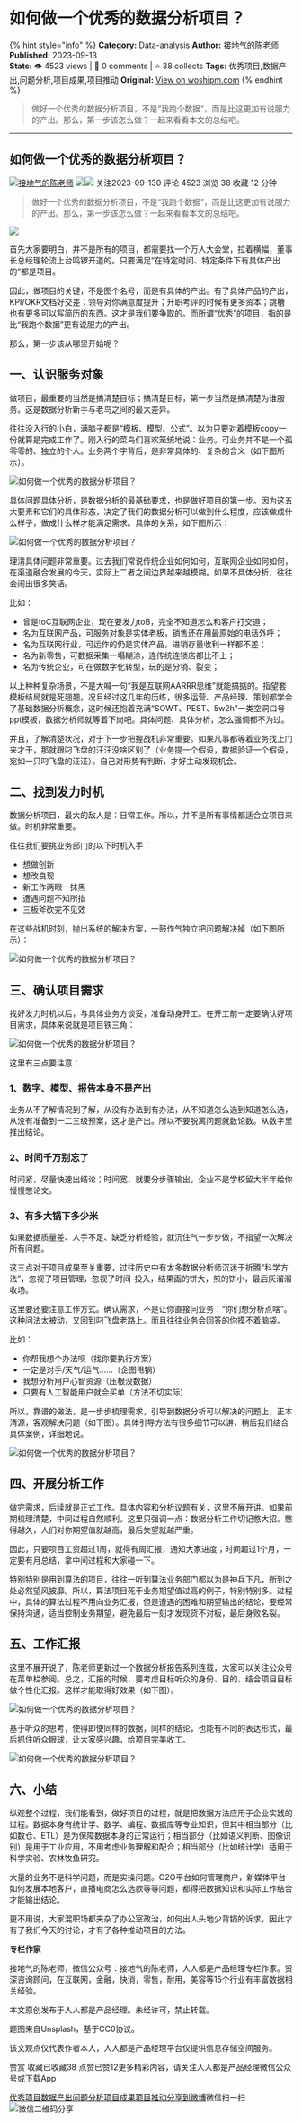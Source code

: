 # 如何做一个优秀的数据分析项目？
{% hint style="info" %}
**Category:** Data-analysis
**Author:** [接地气的陈老师](https://www.woshipm.com/u/773891)
**Published:** 2023-09-13  
**Stats:** 👁️ 4523 views | 💬 0 comments | ⭐ 38 collects
**Tags:** 优秀项目,数据产出,问题分析,项目成果,项目推动
**Original:** [View on woshipm.com](https://www.woshipm.com/data-analysis/5903238.html)
{% endhint %}
> 做好一个优秀的数据分析项目，不是“我跑个数据”，而是比这更加有说服力的产出。那么，第一步该怎么做？一起来看看本文的总结吧。

---

## 如何做一个优秀的数据分析项目？

[![](https://image.woshipm.com/wp-files/2019/08/0GkAbc8ZooEsibtWEUNO.png!/both/72x72)](https://www.woshipm.com/u/773891)[接地气的陈老师](https://www.woshipm.com/u/773891) ![](https://static.woshipm.com/tag/1121_1@2x.png)![](https://static.woshipm.com/tag/2103_1@2x.png) 关注2023-09-130 评论 4523 浏览 38 收藏 12 分钟

> 做好一个优秀的数据分析项目，不是“我跑个数据”，而是比这更加有说服力的产出。那么，第一步该怎么做？一起来看看本文的总结吧。

![](https://image.woshipm.com/2023/04/13/edc74804-d9ee-11ed-889f-00163e0b5ff3.jpg)

首先大家要明白，并不是所有的项目，都需要找一个万人大会堂，拉着横幅，董事长总经理轮流上台鸣锣开道的。只要满足“在特定时间、特定条件下有具体产出的”都是项目。

因此，做项目的关键，不是图个名号，而是有具体的产出。有了具体产品的产出，KPI/OKR文档好交差；领导对你满意度提升；升职考评的时候有更多资本；跳槽也有更多可以写简历的东西。这才是我们要争取的。而所谓“优秀”的项目，指的是比“我跑个数据”更有说服力的产出。

那么，第一步该从哪里开始呢？

## 一、认识服务对象

做项目，最重要的当然是搞清楚目标；搞清楚目标，第一步当然是搞清楚为谁服务。这是数据分析新手与老鸟之间的最大差异。

往往没入行的小白，满脑子都是“模板、模型、公式”。以为只要对着模板copy一份就算是完成工作了。刚入行的菜鸟们喜欢笼统地说：业务。可业务并不是一个孤零零的、独立的个人。业务两个字背后，是非常具体的、复杂的含义（如下图所示）。

![如何做一个优秀的数据分析项目？](https://image.yunyingpai.com/wp/2023/09/FQZ5ZxiR4SgTSUUa1psf.png)

具体问题具体分析，是数据分析的最基础要求，也是做好项目的第一步。因为这五大要素和它们的具体形态，决定了我们的数据分析可以做到什么程度，应该做成什么样子，做成什么样才能满足需求。具体的关系，如下图所示：

![如何做一个优秀的数据分析项目？](https://image.yunyingpai.com/wp/2023/09/ByXWh60Hg9i3KyqbLbwg.png)

理清具体问题非常重要。过去我们常说传统企业如何如何，互联网企业如何如何，在渠道融合发展的今天，实际上二者之间边界越来越模糊。如果不具体分析，往往会闹出很多笑话。

比如：

*   曾是toC互联网企业，现在要发力toB，完全不知道怎么和客户打交道；
*   名为互联网产品，可服务对象是实体老板，销售还在用最原始的电话外呼；
*   名为互联网行业，可运作的仍是实体产品，进销存量收利一样都不差；
*   名为新零售，可数据采集一塌糊涂，连传统连锁店都比不上；
*   名为传统企业，可在做数字化转型，玩的是分销、裂变；

以上种种复杂场景，不是大喊一句“我是互联网AARRR思维”就能搞掂的。指望套模板结局就是死翘翘。况且经过这几年的历练，很多运营、产品经理、策划都学会了基础数据分析概念，这时候还抱着充满“SOWT、PEST、5w2h”一类空洞口号ppt模板，数据分析师就等着下岗吧。具体问题、具体分析，怎么强调都不为过。

并且，了解清楚状况，对于下一步把握战机非常重要。如果凡事都等着业务找上门来才干，那就跟叼飞盘的汪汪没啥区别了（业务提一个假设，数据验证一个假设，宛如一只叼飞盘的汪汪）。自己对形势有判断，才好主动发现机会。

## 二、找到发力时机

数据分析项目，最大的敌人是：日常工作。所以，并不是所有事情都适合立项目来做。时机非常重要。

往往我们要挑业务部门的以下时机入手：

*   想做创新
*   想改良现
*   新工作两眼一抹黑
*   遭遇问题不知所措
*   三板斧砍完不见效

在这些战机时刻，抛出系统的解决方案，一鼓作气独立把问题解决掉（如下图所示）：

![如何做一个优秀的数据分析项目？](https://image.yunyingpai.com/wp/2023/09/hxhJmjxatmydCWlU2gVU.png)

## 三、确认项目需求

找好发力时机以后，与具体业务方谈妥，准备动身开工。在开工前一定要确认好项目需求，具体来说就是项目铁三角：

![如何做一个优秀的数据分析项目？](https://image.yunyingpai.com/wp/2023/09/SN806RhOjN05TBkiTzCZ.png)

这里有三点要注意：

### 1、数字、模型、报告本身不是产出

业务从不了解情况到了解，从没有办法到有办法，从不知道怎么选到知道怎么选，从没有准备到一二三级预案，这才是产出。所以不要脱离问题就数论数。从数字里推出结论。

### 2、时间千万别忘了

时间紧，尽量快速出结论；时间宽，就要分步骤输出，企业不是学校留大半年给你慢慢憋论文。

### 3、有多大锅下多少米

如果数据质量差、人手不足、缺乏分析经验，就沉住气一步步做，不指望一次解决所有问题。

这三点对于项目成果至关重要，过往历史中有太多数据分析师沉迷于折腾“科学方法”，忽视了项目管理，忽视了时间-投入，结果画的饼大，煎的饼小，最后灰溜溜收场。

这里要还要注意工作方式。确认需求，不是让你直接问业务：“你们想分析点啥”。这种问法太被动，又回到叼飞盘老路上。而且往往业务会回答的你摸不着脑袋。

比如：

*   你帮我想个办法呗（找你要执行方案）
*   一定是对手/天气/运气……（企图甩锅）
*   我想分析用户心智资源（压根没数据）
*   只要有人工智能用户就会买单（方法不切实际）

所以，靠谱的做法，是一步步梳理需求，引导到数据分析可以解决的问题上，正本清源，客观解决问题（如下图）。具体引导方法有很多细节可以讲，稍后我们结合具体案例，详细地说。

![如何做一个优秀的数据分析项目？](https://image.yunyingpai.com/wp/2023/09/4XQecm3Wjmqih01qVRkS.png)

## 四、开展分析工作

做完需求，后续就是正式工作。具体内容和分析议题有关，这里不展开讲。如果前期梳理清楚，中间过程自然顺利。这里只强调一点：数据分析工作切记憋大招。憋得越久，人们对你期望值就越高，最后失望就越严重。

因此，只要项目工资超过1周，就得有周汇报，通知大家进度；时间超过1个月，一定要有月总结，拿中间过程和大家碰一下。

特别特别是用到算法的项目，往往一听到算法业务部门都以为是神兵下凡，所到之处必然望风披靡。所以，算法项目死于业务期望值过高的例子，特别特别多。过程中，具体的算法过程不用向业务汇报，但是遭遇的困难和期望输出的结论，要经常保持沟通，适当控制业务期望，避免最后一刻才发现货不对板，最后身败名裂。

## 五、工作汇报

这里不展开说了，陈老师更新过一个数据分析报告系列连载，大家可以关注公众号在菜单栏参阅。总之，汇报的时候，要考虑目标听众的身份、目的、结合项目目标做个性化汇报。这样才能取得好效果（如下图）。

![如何做一个优秀的数据分析项目？](https://image.yunyingpai.com/wp/2023/09/tOuBKouv4a0nCEC7xs0S.png)

基于听众的思考，使得即使同样的数据，同样的结论，也能有不同的表达形式，最后抓住听众眼球，让大家感兴趣，给项目完美收工。

![如何做一个优秀的数据分析项目？](https://image.yunyingpai.com/wp/2023/09/ET1u4zoZXBEu9wzMgwz3.png)

## 六、小结

纵观整个过程，我们能看到，做好项目的过程，就是把数据方法应用于企业实践的过程。数据本身有统计学、数学、编程、数据库等专业知识，但其中相当部分（比如数仓、ETL）是为保障数据本身的正常运行；相当部分（比如语义判断、图像识别）是用于工业应用，不用考虑业务理解和配合；相当部分（比如统计学）适用于科学实验、农林牧鱼研究。

大量的业务不是科学问题，而是实操问题。O2O平台如何管理商户，新媒体平台如何发展本地客户，直播电商怎么选款等等问题，都得把数据知识和实际工作结合才能输出结论。

更不用说，大家混职场都夹杂了办公室政治，如何出人头地少背锅的诉求。因此才有了我们今天的讨论，才有了各种推动项目的方法。

**专栏作家**

接地气的陈老师，微信公众号：接地气的陈老师，人人都是产品经理专栏作家。资深咨询顾问，在互联网，金融，快消，零售，耐用，美容等15个行业有丰富数据相关经验。

本文原创发布于人人都是产品经理。未经许可，禁止转载。

题图来自Unsplash，基于CC0协议。

该文观点仅代表作者本人，人人都是产品经理平台仅提供信息存储空间服务。

赞赏 收藏已收藏38 点赞已赞12更多精彩内容，请关注人人都是产品经理微信公众号或下载App

[优秀项目](https://www.woshipm.com/tag/%e4%bc%98%e7%a7%80%e9%a1%b9%e7%9b%ae)[数据产出](https://www.woshipm.com/tag/%e6%95%b0%e6%8d%ae%e4%ba%a7%e5%87%ba)[问题分析](https://www.woshipm.com/tag/%e9%97%ae%e9%a2%98%e5%88%86%e6%9e%90)[项目成果](https://www.woshipm.com/tag/%e9%a1%b9%e7%9b%ae%e6%88%90%e6%9e%9c)[项目推动](https://www.woshipm.com/tag/%e9%a1%b9%e7%9b%ae%e6%8e%a8%e5%8a%a8)[分享到微博](https://service.weibo.com/share/share.php?appkey=2775287854&title=如何做一个优秀的数据分析项目？&url=https://www.woshipm.com/data-analysis/5903238.html&pic=https://image.woshipm.com/2023/04/13/edc74804-d9ee-11ed-889f-00163e0b5ff3.jpg)微信扫一扫![微信二维码](https://api.pwmqr.com/qrcode/create/?url=https://www.woshipm.com/data-analysis/5903238.html)分享